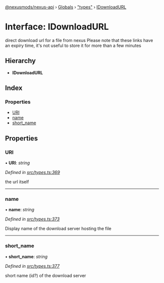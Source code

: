 [@nexusmods/nexus-api](../README.md) › [Globals](../globals.md) › ["types"](../modules/_types_.md) › [IDownloadURL](_types_.idownloadurl.md)

# Interface: IDownloadURL

direct download url for a file from nexus
Please note that these links have an expiry time, it's not
useful to store it for more than a few minutes

## Hierarchy

* **IDownloadURL**

## Index

### Properties

* [URI](_types_.idownloadurl.md#uri)
* [name](_types_.idownloadurl.md#name)
* [short_name](_types_.idownloadurl.md#short_name)

## Properties

###  URI

• **URI**: *string*

*Defined in [src/types.ts:369](https://github.com/Nexus-Mods/node-nexus-api/blob/master/src/types.ts#L369)*

the url itself

___

###  name

• **name**: *string*

*Defined in [src/types.ts:373](https://github.com/Nexus-Mods/node-nexus-api/blob/master/src/types.ts#L373)*

Display name of the download server hosting the file

___

###  short_name

• **short_name**: *string*

*Defined in [src/types.ts:377](https://github.com/Nexus-Mods/node-nexus-api/blob/master/src/types.ts#L377)*

short name (id?) of the download server
